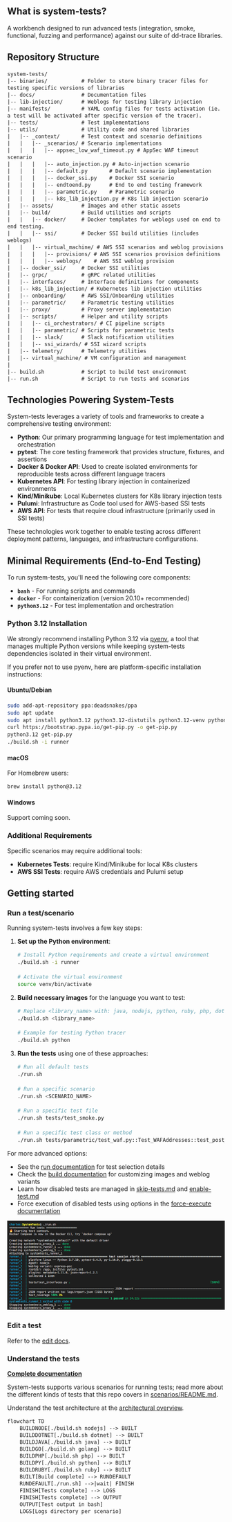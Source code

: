 ## What is system-tests?

A workbench designed to run advanced tests (integration, smoke, functional, fuzzing and performance) against our suite of dd-trace libraries.

## Repository Structure

```
system-tests/
|-- binaries/           # Folder to store binary tracer files for testing specific versions of libraries
|-- docs/               # Documentation files
|-- lib-injection/      # Weblogs for testing library injection
|-- manifests/          # YAML config files for tests activation (ie. a test will be activated after specific version of the tracer).
|-- tests/              # Test implementations
|-- utils/              # Utility code and shared libraries
|   |-- _context/       # Test context and scenario definitions
|   |   |-- _scenarios/ # Scenario implementations
|   |   |   |-- appsec_low_waf_timeout.py # AppSec WAF timeout scenario
|   |   |   |-- auto_injection.py # Auto-injection scenario
|   |   |   |-- default.py       # Default scenario implementation
|   |   |   |-- docker_ssi.py    # Docker SSI scenario
|   |   |   |-- endtoend.py      # End to end testing framework
|   |   |   |-- parametric.py    # Parametric scenario
|   |   |   |-- k8s_lib_injection.py # K8s lib injection scenario
|   |-- assets/         # Images and other static assets
|   |-- build/          # Build utilities and scripts
|   |   |-- docker/     # Docker templates for weblogs used on end to end testing.
|   |   |-- ssi/        # Docker SSI build utilities (includes weblogs)
|   |   |-- virtual_machine/ # AWS SSI scenarios and weblog provisions
|   |   |   |-- provisions/ # AWS SSI scenarios provision definitions
|   |   |   |-- weblogs/    # AWS SSI weblog provision
|   |-- docker_ssi/     # Docker SSI utilities
|   |-- grpc/           # gRPC related utilities
|   |-- interfaces/     # Interface definitions for components
|   |-- k8s_lib_injection/ # Kubernetes lib injection utilities
|   |-- onboarding/     # AWS SSI/Onboarding utilities
|   |-- parametric/     # Parametric testing utilities
|   |-- proxy/          # Proxy server implementation
|   |-- scripts/        # Helper and utility scripts
|   |   |-- ci_orchestrators/ # CI pipeline scripts
|   |   |-- parametric/ # Scripts for parametric tests
|   |   |-- slack/      # Slack notification utilities
|   |   |-- ssi_wizards/ # SSI wizard scripts
|   |-- telemetry/      # Telemetry utilities
|   |-- virtual_machine/ # VM configuration and management
|
|-- build.sh            # Script to build test environment
|-- run.sh              # Script to run tests and scenarios
```

## Technologies Powering System-Tests

System-tests leverages a variety of tools and frameworks to create a comprehensive testing environment:

- **Python**: Our primary programming language for test implementation and orchestration
- **pytest**: The core testing framework that provides structure, fixtures, and assertions
- **Docker & Docker API**: Used to create isolated environments for reproducible tests across different language tracers
- **Kubernetes API**: For testing library injection in containerized environments
- **Kind/Minikube**: Local Kubernetes clusters for K8s library injection tests
- **Pulumi**: Infrastructure as Code tool used for AWS-based SSI tests
- **AWS API**: For tests that require cloud infrastructure (primarily used in SSI tests)

These technologies work together to enable testing across different deployment patterns, languages, and infrastructure configurations.

## Minimal Requirements (End-to-End Testing)

To run system-tests, you'll need the following core components:

- **`bash`** - For running scripts and commands
- **`docker`** - For containerization (version 20.10+ recommended)
- **`python3.12`** - For test implementation and orchestration

### Python 3.12 Installation

We strongly recommend installing Python 3.12 via [pyenv](https://github.com/pyenv/pyenv#getting-pyenv), a tool that manages multiple Python versions while keeping system-tests dependencies isolated in their virtual environment.

If you prefer not to use pyenv, here are platform-specific installation instructions:

#### Ubuntu/Debian

```bash
sudo add-apt-repository ppa:deadsnakes/ppa
sudo apt update
sudo apt install python3.12 python3.12-distutils python3.12-venv python3.12-dev
curl https://bootstrap.pypa.io/get-pip.py -o get-pip.py
python3.12 get-pip.py
./build.sh -i runner
```

#### macOS

For Homebrew users:

```bash
brew install python@3.12
```

#### Windows

Support coming soon.

### Additional Requirements

Specific scenarios may require additional tools:

- **Kubernetes Tests**: require Kind/Minikube for local K8s clusters
- **AWS SSI Tests**: require AWS credentials and Pulumi setup

## Getting started

### Run a test/scenario

Running system-tests involves a few key steps:

1. **Set up the Python environment**:
   ```bash
   # Install Python requirements and create a virtual environment
   ./build.sh -i runner

   # Activate the virtual environment
   source venv/bin/activate
   ```

2. **Build necessary images** for the language you want to test:
   ```bash
   # Replace <library_name> with: java, nodejs, python, ruby, php, dotnet, cpp, or golang
   ./build.sh <library_name>

   # Example for testing Python tracer
   ./build.sh python
   ```

3. **Run the tests** using one of these approaches:
   ```bash
   # Run all default tests
   ./run.sh

   # Run a specific scenario
   ./run.sh <SCENARIO_NAME>

   # Run a specific test file
   ./run.sh tests/test_smoke.py

   # Run a specific test class or method
   ./run.sh tests/parametric/test_waf.py::Test_WAFAddresses::test_post_json_value
   ```

For more advanced options:
- See the [run documentation](docs/execute/run.md) for test selection details
- Check the [build documentation](docs/execute/build.md) for customizing images and weblog variants
- Learn how disabled tests are managed in [skip-tests.md](docs/edit/skip-tests.md) and [enable-test.md](docs/edit/enable-test.md)
- Force execution of disabled tests using options in the [force-execute documentation](docs/execute/force-execute.md)

![Output on success](./utils/assets/output.png?raw=true)

### Edit a test

Refer to the [edit docs](docs/edit/README.md).

### Understand the tests

**[Complete documentation](https://github.com/DataDog/system-tests/blob/main/docs)**

System-tests supports various scenarios for running tests; read more about the different kinds of tests that this repo covers in [scenarios/README.md](docs/scenarios/README.md).

Understand the test architecture at the [architectural overview](https://github.com/DataDog/system-tests/blob/main/docs/architecture/overview.md).

```mermaid
flowchart TD
    BUILDNODE[./build.sh nodejs] --> BUILT
    BUILDDOTNET[./build.sh dotnet] --> BUILT
    BUILDJAVA[./build.sh java] --> BUILT
    BUILDGO[./build.sh golang] --> BUILT
    BUILDPHP[./build.sh php] --> BUILT
    BUILDPY[./build.sh python] --> BUILT
    BUILDRUBY[./build.sh ruby] --> BUILT
    BUILT[Build complete] --> RUNDEFAULT
    RUNDEFAULT[./run.sh] -->|wait| FINISH
    FINISH[Tests complete] --> LOGS
    FINISH[Tests complete] --> OUTPUT
    OUTPUT[Test output in bash]
    LOGS[Logs directory per scenario]
```
